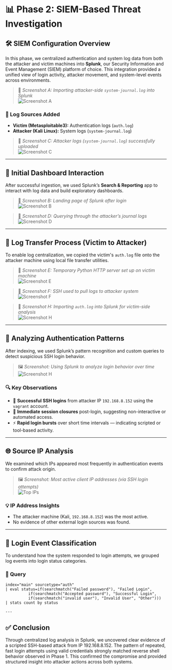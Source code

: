 # 📊 Phase 2: SIEM-Based Threat Investigation

## 🛠️ SIEM Configuration Overview

In this phase, we centralized authentication and system log data from both the attacker and victim machines into **Splunk**, our Security Information and Event Management (SIEM) platform of choice. This integration provided a unified view of login activity, attacker movement, and system-level events across environments.

> 📸 *Screenshot A: Importing attacker-side `system-journal.log` into Splunk*  
![Screenshot A](Screenshots/A.png)

### 📁 Log Sources Added
- **Victim (Metasploitable3):** Authentication logs (`auth.log`)
- **Attacker (Kali Linux):** System logs (`system-journal.log`)

> 📸 *Screenshot C: Attacker logs (`system-journal.log`) successfully uploaded*  
![Screenshot C](Screenshots/C.png)

---

## 🧭 Initial Dashboard Interaction

After successful ingestion, we used Splunk’s **Search & Reporting** app to interact with log data and build exploratory dashboards.

> 📸 *Screenshot B: Landing page of Splunk after login*  
![Screenshot B](Screenshots/B.png)

> 📸 *Screenshot D: Querying through the attacker’s journal logs*  
![Screenshot D](Screenshots/D.png)

---

## 🔁 Log Transfer Process (Victim to Attacker)

To enable log centralization, we copied the victim's `auth.log` file onto the attacker machine using local file transfer utilities.

> 📸 *Screenshot E: Temporary Python HTTP server set up on victim machine*  
![Screenshot E](Screenshots/E.png)

> 📸 *Screenshot F: SSH used to pull logs to attacker system*  
![Screenshot F](Screenshots/F.png)

> 📸 *Screenshot H: Importing `auth.log` into Splunk for victim-side analysis*  
![Screenshot H](Screenshots/H.png)

---

## 🔬 Analyzing Authentication Patterns

After indexing, we used Splunk’s pattern recognition and custom queries to detect suspicious SSH login behavior.

> 🖼️ *Screenshot: Using Splunk to analyze login behavior over time*  
![Screenshot H](Screenshots/attack_pattern.png)

### 🔍 Key Observations
- 🔐 **Successful SSH logins** from attacker IP `192.168.8.152` using the `vagrant` account.
- 🔄 **Immediate session closures** post-login, suggesting non-interactive or automated access.
- ⚡ **Rapid login bursts** over short time intervals — indicating scripted or tool-based activity.

---

## 🌐 Source IP Analysis

We examined which IPs appeared most frequently in authentication events to confirm attack origin.

> 🖼️ *Screenshot: Most active client IP addresses (via SSH login attempts)*  
![Top IPs](Screenshots/Mostaccessed_IPS.png)

### 💡 IP Address Insights
- The attacker machine (Kali, `192.168.8.152`) was the most active.
- No evidence of other external login sources was found.

---

## 📌 Login Event Classification

To understand how the system responded to login attempts, we grouped log events into login status categories.

### 🧾 Query
```spl
index="main" sourcetype="auth" 
| eval status=if(searchmatch("Failed password"), "Failed Login",
          if(searchmatch("Accepted password"), "Successful Login",
          if(searchmatch("invalid user"), "Invalid User", "Other")))
| stats count by status

---
```

## ✅ **Conclusion**

Through centralized log analysis in Splunk, we uncovered clear evidence of a scripted SSH-based attack from IP 192.168.8.152. The pattern of repeated, fast login attempts using valid credentials strongly matched reverse shell behavior observed in Phase 1. This confirmed the compromise and provided structured insight into attacker actions across both systems.

